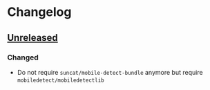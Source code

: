 # Changelog

## [Unreleased]

### Changed

 - Do not require `suncat/mobile-detect-bundle` anymore but require `mobiledetect/mobiledetectlib` 


[Unreleased]: https://github.com/contao-community-alliance/merger2/compare/4.0.7...develop

